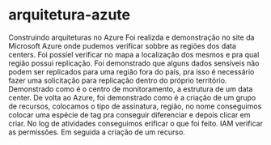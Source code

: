 # arquitetura-azute
Construindo arquiteturas no Azure
Foi realizda e demonstração no site da Microsoft Azure onde pudemos verificar sobbre as regiões dos data centers. Foi possíel verificar no mapa a localização dos mesmos e pra qual região possui replicação. 
Foi demonstrado que alguns dados sensíveis não podem ser replicados para uma região fora do país, pra isso é necessário fazer uma solicitação para replicação dentro do próprio território.
Demonstrado como é o centro de monitoramento, a estrutura de um data center.
De volta ao Azure, foi demonstrado como é a criação de um grupo de recursos, colocamos o tipo de assinatura, região, no nome conseguimos colocar uma espécie de tag pra conseguir diferenciar e depois clicar em criar.
No log de atividades conseguimos erificar o que foi feito.
IAM verificar as permissões.
Em seguida a criação de um recurso.
